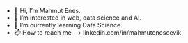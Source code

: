 - 👋 Hi, I’m Mahmut Enes.
- 👀 I’m interested in web, data science and AI.
- 🌱 I’m currently learning Data Science.
- 📫 How to reach me --> linkedin.com/in/mahmutenescevik
